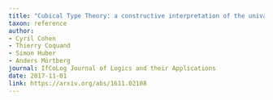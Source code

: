 ```yaml
---
title: "Cubical Type Theory: a constructive interpretation of the univalence axiom"
taxon: reference
author: 
- Cyril Cohen
- Thierry Coquand
- Simon Huber
- Anders Mörtberg
journal: IfCoLog Journal of Logics and their Applications 
date: 2017-11-01
link: https://arxiv.org/abs/1611.02108
---
```


